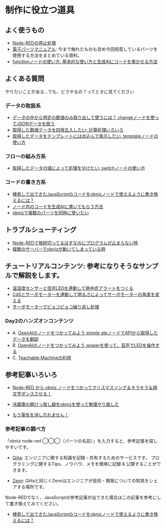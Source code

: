 # 制作に役立つ道具

## よく使うもの

- [Node-REDの停止処理](https://qiita.com/n0bisuke/items/28d44edc290a0dddc8b0)
- [電子パーツマニュアル](./parts-manual/): 今まで触れたものも含め今回用意しているパーツを使用する方法をまとめている資料。
- [functionノードの使い方: 基本的な使い方と生成AIにコードを書かせる方法](./function-node.md)


## よくある質問

やりたいことがある...でも、どうやるの？ってときに見てください


### データの取扱系
- [データの中から特定の数値のみ取り出して使うには？ changeノードを使ってJSONデータを扱う](./json-data.md)
- [取得した数値データを四捨五入したい: 計算処理いろいろ](./math-data.md)
- [取得したデータをテンプレートにはめ込んで表示したい: templateノードの使い方](../DAY1/dev_lesson/lesson02-node-red-basic/01_node-red-corenode.md#3-template%E3%83%8E%E3%83%BC%E3%83%89)


### フローの組み方系
- [取得したデータの値によって処理を分けたい: switchノードの使い方](../DAY1/dev_lesson/lesson02-node-red-basic/01_node-red-corenode.md#2-changeノードとswitchノード)


### コードの書き方系
- [検索して出てきたJavaScriptのコードをobnizノードで使えるように書き換えるには？](https://qiita.com/n0bisuke/items/ce783af305588664a6bc)
- [ノード内のコードを生成AIに書いてもらう方法]()
- [obnizで複数のパーツを同時に使いたい](./obniz-multiple-parts.md)


## トラブルシューティング

- [Node-REDで接続切ってるはずなのにプログラムが止まらない時](https://qiita.com/n0bisuke/items/ef82c303f98d62ae9cf4)
- [複数のサーバーでobnizが動いてしまっている時](https://qiita.com/n0bisuke/items/34c8389e371bd5d2f7f5)



## チュートリアルコンテンツ: 参考になりそうなサンプルで解説をします。
- [温湿度センサーと信号LEDを連動して熱中症アラートをつくる](./tutorials/01_temp_led.md)
- [CdSとサーボモーターを連動して明るさによってサーボモーターの角度を変える](./tutorials/02_servo_cds.md)
- [サーボモーターでピョコピョコ繰り返し処理](./tutorials/03_servo-pyokopyoko.md)

### Day2のハンズオンコンテンツ
- A. [OpenAIのノードをつかってみよう simple gtpノードでAPIから取得したデータを翻訳](/DAY2/dev_lesson/lesson03-handson/a_openai-node-gtp.md)
- B. [OpenAIのノードをつかってみよう wisperを使って、音声でLEDを操作する](/DAY2/dev_lesson/lesson03-handson/a_openai-node-wisper.md)
- C. [Teachable Machineの利用](/DAY2/dev_lesson/lesson03-handson/c_teachable-machine.md)



## 参考記事いろいろ
- [Node-RED から obniz ノードをつかってクリスマスソング＆キラキラ＆顔文字ダンスさせる！](https://qiita.com/tseigo/items/56c78be82b6276825ca6)

- [冷蔵庫の開けっ放し癖をobnizを使って無理やり直した](https://qiita.com/Yuki-Tamura-85/items/b4caf99e0f356a691b58)

- [もう電気を消し忘れません！](https://qiita.com/Ichiros_malt/items/bff24b1c964e854be9ec)

### 参考記事の調べ方

「obniz node-red ◯◯◯（パーツの名前）」を入力すると、参考記事を探しやすいです。

- [Qiita](https://qiita.com/): エンジニアに関する知識を記録・共有するためのサービスです。 プログラミングに関するTips、ノウハウ、メモを簡単に記録 & 公開することができます。

- [Zenn](https://zenn.dev/): Qiitaと同じくZennはエンジニアが技術・開発についての知見をシェアする場所です。


Node-REDでなく、JavaScriptの参考記事が出てきた場合はこの記事を参考にして書き換えてみてください。

- [検索して出てきたJavaScriptのコードをobnizノードで使えるように書き換えるには？](https://qiita.com/n0bisuke/items/ce783af305588664a6bc)
